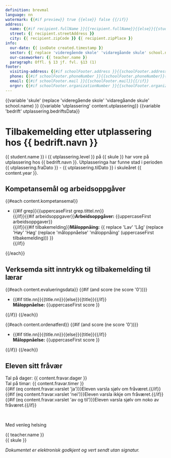 ```yaml
---
definition: brevmal
language: nn
watermark: {{#if preview}} true {{else}} false {{/if}}
address:
  name: {{#if recipient.fullName }}{{recipient.fullName}}{{else}}{{student.name}}{{/if}}
  street: {{ recipient.streetAddress }}
  city: {{ recipient.zipCode }} {{ recipient.zipPlace }}
info:
  our-date: {{ isoDate created.timestamp }}
  sector: {{ replace 'videregående skole' 'vidaregåande skule' school.name }}
  our-caseworker: {{ teacher.name }}
  paragraph: Offl. § 13 jf. fvl. §13 (1)
footer:
  visiting-address: {{#if schoolFooter.address }}{{schoolFooter.address}}{{/if}}
  phone: {{#if schoolFooter.phoneNumber }}{{schoolFooter.phoneNumber}}{{/if}}
  email: {{#if schoolFooter.mail }}{{schoolFooter.mail}}{{/if}}
  orgnr: {{#if schoolFooter.organizationNumber }}{{schoolFooter.organizationNumber}}{{/if}}
---
```


{{variable 'skule' (replace 'videregående skole' 'vidaregåande skule' school.name) }}
{{variable 'utplassering' content.utplassering}}
{{variable 'bedrift' utplassering.bedriftsData}}

# Tilbakemelding etter utplassering hos {{ bedrift.navn }}

{{ student.name }} i {{ utplassering.level }} på {{ skule }} har vore på utplassering hos {{ bedrift.navn }}. Utplasseringa har funne stad i perioden {{ utplassering.fraDato }} - {{ utplassering.tilDato }} i skuleåret {{ content.year }}.

## Kompetansemål og arbeidsoppgåver

{{#each content.kompetansemal}}

- {{#if grep}}{{uppercaseFirst grep.tittel.nn}}<br />{{/if}}{{#if arbeidsoppgaver}}**Arbeidsoppgåver:** {{uppercaseFirst arbeidsoppgaver}}<br />{{/if}}{{#if tilbakemelding}}**Måloppnåing:** {{ replace 'Lav' 'Låg' (replace 'Høy' 'Høg' (replace 'måloppnåelse' 'måloppnåing' (uppercaseFirst tilbakemelding))) }}<br />{{/if}}

{{/each}}

## Verksemda sitt inntrykk og tilbakemelding til lærar

{{#each content.evalueringsdata}}
{{#if (and score (ne score '0'))}}

- {{#if title.nn}}{{title.nn}}{{else}}{{title}}{{/if}}<br />
  **Måloppnåelse:** {{uppercaseFirst score }}

{{/if}}
{{/each}}

{{#each content.ordenatferd}}
{{#if (and score (ne score '0'))}}

- {{#if title.nn}}{{title.nn}}{{else}}{{title}}{{/if}}<br />
  **Måloppnåelse:** {{uppercaseFirst score }}

{{/if}}
{{/each}}

## Eleven sitt fråvær

Tal på dager: {{ content.fravar.dager }}<br/>
Tal på timar: {{ content.fravar.timer }}<br/>
{{#if (eq content.fravar.varslet 'ja')}}Eleven varsla sjølv om fråværet.{{/if}}{{#if (eq content.fravar.varslet 'nei')}}Eleven varsla ikkje om fråværet.{{/if}}{{#if (eq content.fravar.varslet 'av og til')}}Eleven varsla sjølv om noko av fråværet.{{/if}}

<br/>

Med venleg helsing

{{ teacher.name }}<br />
{{ skule }}<br />

*Dokumentet er elektronisk godkjent og vert sendt utan signatur.*
